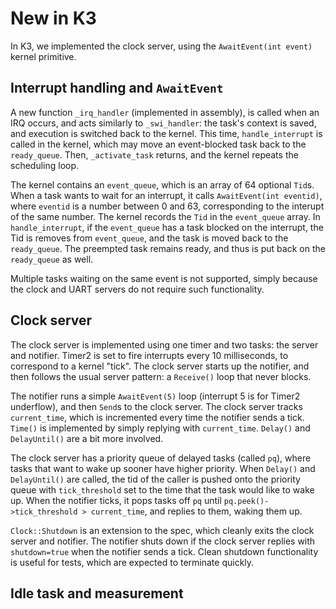 # New in K3

In K3, we implemented the clock server, using the `AwaitEvent(int event)`
kernel primitive.


## Interrupt handling and `AwaitEvent`

A new function `_irq_handler` (implemented in assembly), is called when an IRQ
occurs, and acts similarly to `_swi_handler`: the task's context is saved, and
execution is switched back to the kernel. This time, `handle_interrupt` is
called in the kernel, which may move an event-blocked task back to the
`ready_queue`. Then, `_activate_task` returns, and the kernel repeats the
scheduling loop.

The kernel contains an `event_queue`, which is an array of 64 optional `Tid`s.
When a task wants to wait for an interrupt, it calls `AwaitEvent(int eventid)`,
where `eventid` is a number between 0 and 63, corresponding to the interupt of
the same number. The kernel records the `Tid` in the `event_queue` array. In
`handle_interrupt`, if the `event_queue` has a task blocked on the interrupt,
the Tid is removes from `event_queue`, and the task is moved back to the
`ready_queue`. The preempted task remains ready, and thus is put back on the
`ready_queue` as well.

Multiple tasks waiting on the same event is not supported, simply because the
clock and UART servers do not require such functionality.

## Clock server

The clock server is implemented using one timer and two tasks: the server and
notifier. Timer2 is set to fire interrupts every 10 milliseconds, to correspond
to a kernel "tick". The clock server starts up the notifier, and then follows
the usual server pattern: a `Receive()` loop that never blocks.

The notifier runs a simple `AwaitEvent(5)` loop (interrupt 5 is for Timer2
underflow), and then `Send`s to the clock server. The clock server tracks
`current_time`, which is incremented every time the notifier sends a tick.
`Time()` is implemented by simply replying with `current_time`. `Delay()` and
`DelayUntil()` are a bit more involved.

The clock server has a priority queue of delayed tasks (called `pq`), where
tasks that want to wake up sooner have higher priority. When `Delay()` and
`DelayUntil()` are called, the tid of the caller is pushed onto the priority
queue with `tick_threshold` set to the time that the task would like to wake
up.  When the notifier ticks, it pops tasks off `pq` until
`pq.peek()->tick_threshold > current_time`, and replies to them, waking them
up.

`Clock::Shutdown` is an extension to the spec, which cleanly exits the clock
server and notifier. The notifier shuts down if the clock server replies with
`shutdown=true` when the notifier sends a tick. Clean shutdown functionality is
useful for tests, which are expected to terminate quickly.

## Idle task and measurement


